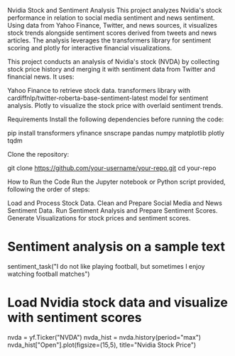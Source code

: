 Nvidia Stock and Sentiment Analysis
This project analyzes Nvidia's stock performance in relation to social media sentiment and news sentiment. Using data from Yahoo Finance, Twitter, and news sources, it visualizes stock trends alongside sentiment scores derived from tweets and news articles. The analysis leverages the transformers library for sentiment scoring and plotly for interactive financial visualizations.

This project conducts an analysis of Nvidia's stock (NVDA) by collecting stock price history and merging it with sentiment data from Twitter and financial news. It uses:

Yahoo Finance to retrieve stock data.
transformers library with cardiffnlp/twitter-roberta-base-sentiment-latest model for sentiment analysis.
Plotly to visualize the stock price with overlaid sentiment trends.

Requirements
Install the following dependencies before running the code:

pip install transformers yfinance snscrape pandas numpy matplotlib plotly tqdm


Clone the repository:

git clone https://github.com/your-username/your-repo.git
cd your-repo

How to Run the Code
Run the Jupyter notebook or Python script provided, following the order of steps:

Load and Process Stock Data.
Clean and Prepare Social Media and News Sentiment Data.
Run Sentiment Analysis and Prepare Sentiment Scores.
Generate Visualizations for stock prices and sentiment scores.

# Sentiment analysis on a sample text
sentiment_task("I do not like playing football, but sometimes I enjoy watching football matches")

# Load Nvidia stock data and visualize with sentiment scores
nvda = yf.Ticker("NVDA")
nvda_hist = nvda.history(period="max")
nvda_hist["Open"].plot(figsize=(15,5), title="Nvidia Stock Price")

